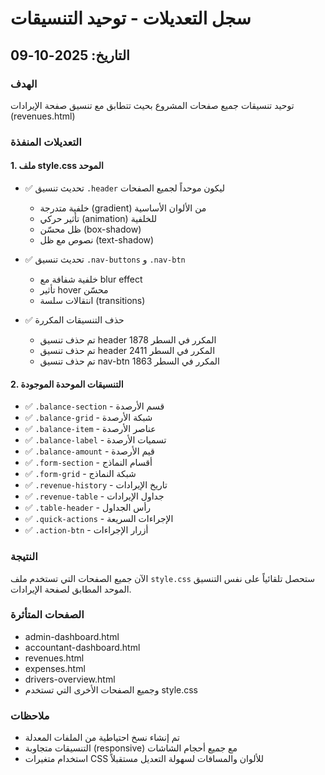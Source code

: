 # سجل التعديلات - توحيد التنسيقات

## التاريخ: 2025-10-09

### الهدف
توحيد تنسيقات جميع صفحات المشروع بحيث تتطابق مع تنسيق صفحة الإيرادات (revenues.html)

### التعديلات المنفذة

#### 1. ملف style.css الموحد
- ✅ تحديث تنسيق `.header` ليكون موحداً لجميع الصفحات
  - خلفية متدرجة (gradient) من الألوان الأساسية
  - تأثير حركي (animation) للخلفية
  - ظل محسّن (box-shadow)
  - نصوص مع ظل (text-shadow)

- ✅ تحديث تنسيق `.nav-buttons` و `.nav-btn`
  - خلفية شفافة مع blur effect
  - تأثير hover محسّن
  - انتقالات سلسة (transitions)

- ✅ حذف التنسيقات المكررة
  - تم حذف تنسيق header المكرر في السطر 1878
  - تم حذف تنسيق header المكرر في السطر 2411
  - تم حذف تنسيق nav-btn المكرر في السطر 1863

#### 2. التنسيقات الموحدة الموجودة
- ✅ `.balance-section` - قسم الأرصدة
- ✅ `.balance-grid` - شبكة الأرصدة
- ✅ `.balance-item` - عناصر الأرصدة
- ✅ `.balance-label` - تسميات الأرصدة
- ✅ `.balance-amount` - قيم الأرصدة
- ✅ `.form-section` - أقسام النماذج
- ✅ `.form-grid` - شبكة النماذج
- ✅ `.revenue-history` - تاريخ الإيرادات
- ✅ `.revenue-table` - جداول الإيرادات
- ✅ `.table-header` - رأس الجداول
- ✅ `.quick-actions` - الإجراءات السريعة
- ✅ `.action-btn` - أزرار الإجراءات

### النتيجة
الآن جميع الصفحات التي تستخدم ملف `style.css` ستحصل تلقائياً على نفس التنسيق الموحد المطابق لصفحة الإيرادات.

### الصفحات المتأثرة
- admin-dashboard.html
- accountant-dashboard.html
- revenues.html
- expenses.html
- drivers-overview.html
- وجميع الصفحات الأخرى التي تستخدم style.css

### ملاحظات
- تم إنشاء نسخ احتياطية من الملفات المعدلة
- التنسيقات متجاوبة (responsive) مع جميع أحجام الشاشات
- استخدام متغيرات CSS للألوان والمسافات لسهولة التعديل مستقبلاً
